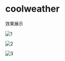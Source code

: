 # coolweather
效果展示

![1](https://user-images.githubusercontent.com/59596299/110581926-60971380-81a6-11eb-9303-dcf1ca7b4ca1.jpg)

![2](https://user-images.githubusercontent.com/59596299/110581928-6260d700-81a6-11eb-848b-992a1f6c6715.jpg)

![3](https://user-images.githubusercontent.com/59596299/110581932-62f96d80-81a6-11eb-95fe-1f346f016b5f.jpg)
